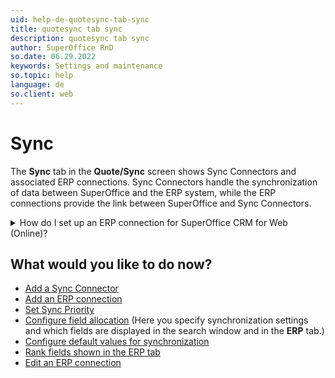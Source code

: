 ```yaml
---
uid: help-de-quotesync-tab-sync
title: quotesync tab sync
description: quotesync tab sync
author: SuperOffice RnD
so.date: 06.29.2022
keywords: Settings and maintenance
so.topic: help
language: de
so.client: web
---
```


# Sync

The **Sync** tab in the **Quote/Sync** screen shows Sync Connectors and associated ERP connections. Sync Connectors handle the synchronization of data between SuperOffice and the ERP system, while the ERP connections provide the link between SuperOffice and Sync Connectors.

<details><summary>How do I set up an ERP connection for SuperOffice CRM for Web (Online)? </summary>

[!include[How to set up ERP](../includes/set-up-erp.md)]
</details>

## What would you like to do now?

* [Add a Sync Connector][1]
* [Add an ERP connection][2]
* [Set Sync Priority][3]
* [Configure field allocation][4] (Here you specify synchronization settings and which fields are displayed in the search window and in the **ERP** tab.)
* [Configure default values for synchronization][5]
* [Rank fields shown in the ERP tab][6]
* [Edit an ERP connection][7]

<!-- Referenced links -->
[1]: sync-connector-add.md
[2]: sync-add-erp-connection.md
[3]: sync-set-sync-priority.md
[4]: sync-configure-field-allocation.md
[5]: sync-configure-default-values.md
[6]: sync-rank-fields-shown-in-erp-tab.md
[7]: sync-edit-erp-connection.md

<!-- Referenced images -->

